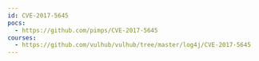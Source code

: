 ```yaml
---
id: CVE-2017-5645
pocs:
  - https://github.com/pimps/CVE-2017-5645
courses:
  - https://github.com/vulhub/vulhub/tree/master/log4j/CVE-2017-5645
---
```

